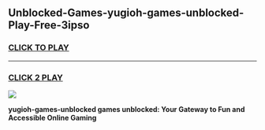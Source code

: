 
## Unblocked-Games-yugioh-games-unblocked-Play-Free-3ipso
<h3>
<a href="https://premium76.site?title=yugioh-games-unblocked&ref=18A1">CLICK TO PLAY</a></h3>
<hr>

<h3>
<a href="https://premium76.site?title=yugioh-games-unblocked&ref=18A1">CLICK 2 PLAY</a>
  
</h3>

<a href="https://premium76.site?title=yugioh-games-unblocked&ref=18A1"><img src="https://clearcache.store/games.png"></a>


**yugioh-games-unblocked games unblocked: Your Gateway to Fun and Accessible Online Gaming**
